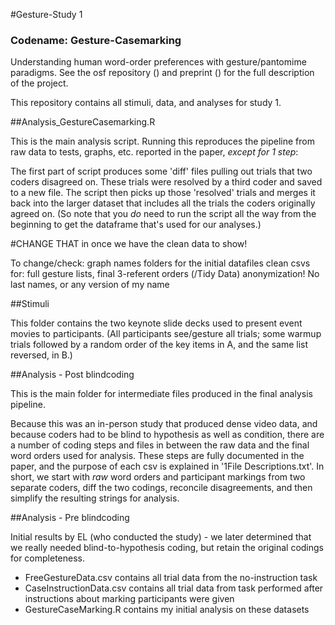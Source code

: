 #Gesture-Study 1
### Codename: Gesture-Casemarking

Understanding human word-order preferences with gesture/pantomime paradigms. See the osf repository () and preprint () for the full description of the project. 

This repository contains all stimuli, data, and analyses for study 1. 

##Analysis_GestureCasemarking.R

This is the main analysis script. Running this reproduces the pipeline from raw data to tests, graphs, etc. reported in the paper, *except for 1 step*: 

The first part of script produces some 'diff' files pulling out trials that two coders disagreed on. These trials were resolved by a third coder and saved to a new file. The script then picks up those 'resolved' trials and merges it back into the larger dataset that includes all the trials the coders originally agreed on. (So note that you *do* need to run the script all the way from the beginning to get the dataframe that's used for our analyses.) 

#CHANGE THAT in once we have the clean data to show!

To change/check: 
graph names
folders for the initial datafiles
clean csvs for: full gesture lists, final 3-referent orders (/Tidy Data)
anonymization! No last names, or any version of my name

##Stimuli 

This folder contains the two keynote slide decks used to present event movies to participants. (All participants see/gesture all trials; some warmup trials followed by a random order of the key items in A, and the same list reversed, in B.)

##Analysis - Post blindcoding

This is the main folder for intermediate files produced in the final analysis pipeline.

Because this was an in-person study that produced dense video data, and because coders had to be blind to hypothesis as well as condition, there are a number of coding steps and files in between the raw data and the final word orders used for analysis. These steps are fully documented in the paper, and the purpose of each csv is explained in '1File Descriptions.txt'. In short, we start with *raw* word orders and participant markings from two separate coders, diff the two codings, reconcile disagreements, and then simplify the resulting strings for analysis. 


##Analysis - Pre blindcoding

Initial results by EL (who conducted the study) - we later determined that we really needed blind-to-hypothesis coding, but retain the original codings for completeness.  

* FreeGestureData.csv contains all trial data from the no-instruction task
* CaseInstructionData.csv contains all trial data from task performed after instructions about marking participants were given
* GestureCaseMarking.R contains my initial analysis on these datasets


